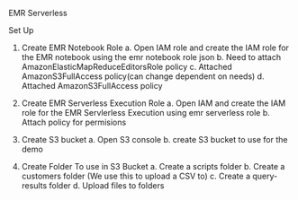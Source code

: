 EMR Serverless

Set Up
1.	Create EMR Notebook Role
	a.	Open IAM role and create the IAM role for the EMR notebook using the emr notebook role json
	b.	Need to attach AmazonElasticMapReduceEditorsRole policy
	c.	Attached AmazonS3FullAccess policy(can change dependent on needs)
	d.	Attached AmazonS3FullAccess policy

2.	Create EMR Serverless Execution Role
	a.	Open IAM and create the IAM role for the EMR Servlerless Execution using emr serverless role
	b.	Attach policy for permisions
3.	Create S3 bucket
	a.	Open S3 console
	b.	create S3 bucket to use for the demo

4.	Create Folder To use in S3 Bucket
	a.	Create a scripts folder
	b.	Create a customers folder (We use this to upload a CSV to)
	c.	Create a query-results folder
	d.	Upload files to folders



